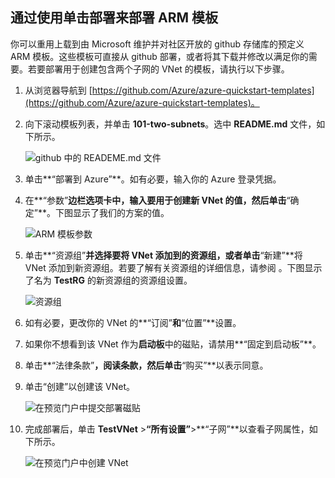 ## 通过使用单击部署来部署 ARM 模板

你可以重用上载到由 Microsoft 维护并对社区开放的 github 存储库的预定义 ARM 模板。这些模板可直接从 github 部署，或者将其下载并修改以满足你的需要。若要部署用于创建包含两个子网的 VNet 的模板，请执行以下步骤。

1. 从浏览器导航到 [https://github.com/Azure/azure-quickstart-templates](https://github.com/Azure/azure-quickstart-templates)。
2. 向下滚动模板列表，并单击 **101-two-subnets**。选中 **README.md** 文件，如下所示。

	![github 中的 READEME.md 文件](./media/virtual-networks-create-vnet-arm-template-click-include/figure1.png)

3. 单击**“部署到 Azure”**。如有必要，输入你的 Azure 登录凭据。
4. 在**“参数”**边栏选项卡中，输入要用于创建新 VNet 的值，然后单击**“确定”**。下图显示了我们的方案的值。

	![ARM 模板参数](./media/virtual-networks-create-vnet-arm-template-click-include/figure2.png)

4. 单击**“资源组”**并选择要将 VNet 添加到的资源组，或者单击**“新建”**将 VNet 添加到新资源组。若要了解有关资源组的详细信息，请参阅 []()。下图显示了名为 **TestRG** 的新资源组的资源组设置。

	![资源组](./media/virtual-networks-create-vnet-arm-template-click-include/figure3.png)

5. 如有必要，更改你的 VNet 的**“订阅”**和**“位置”**设置。
6. 如果你不想看到该 VNet 作为**启动板**中的磁贴，请禁用**“固定到启动板”**。
5. 单击**“法律条款”**，阅读条款，然后单击**“购买”**以表示同意。 
6. 单击“创建”以创建该 VNet。

	![在预览门户中提交部署磁贴](./media/virtual-networks-create-vnet-arm-template-click-include/figure4.png)

7. 完成部署后，单击 **TestVNet** >**“所有设置”**>**“子网”**以查看子网属性，如下所示。

	![在预览门户中创建 VNet](./media/virtual-networks-create-vnet-arm-template-click-include/figure5.gif)

<!---HONumber=69-->